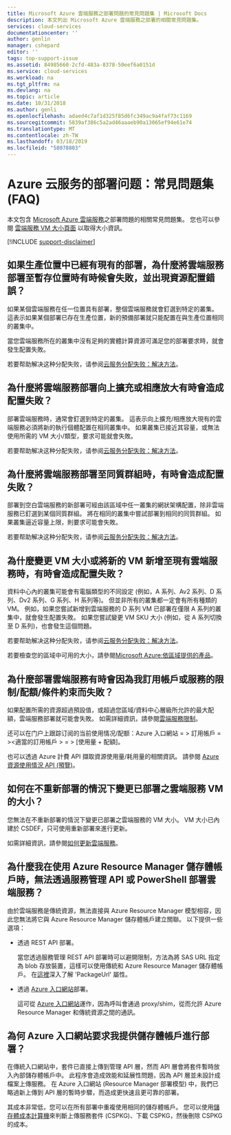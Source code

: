```yaml
---
title: Microsoft Azure 雲端服務之部署問題的常見問題集 | Microsoft Docs
description: 本文列出 Microsoft Azure 雲端服務之部署的相關常見問題集。
services: cloud-services
documentationcenter: ''
author: genlin
manager: cshepard
editor: ''
tags: top-support-issue
ms.assetid: 84985660-2cfd-483a-8378-50eef6a0151d
ms.service: cloud-services
ms.workload: na
ms.tgt_pltfrm: na
ms.devlang: na
ms.topic: article
ms.date: 10/31/2018
ms.author: genli
ms.openlocfilehash: adaed4c7af1d325f85d6fc349ac9a4faf73c1169
ms.sourcegitcommit: 5839af386c5a2ad46aaaeb90a13065ef94e61e74
ms.translationtype: MT
ms.contentlocale: zh-TW
ms.lasthandoff: 03/18/2019
ms.locfileid: "58078803"
---
```

# <a name="deployment-issues-for-azure-cloud-services-frequently-asked-questions-faqs"></a>Azure 云服务的部署问题：常見問題集 (FAQ)

本文包含 [Microsoft Azure 雲端服務](https://azure.microsoft.com/services/cloud-services)之部署問題的相關常見問題集。 您也可以參閱 [雲端服務 VM 大小頁面](cloud-services-sizes-specs.md) 以取得大小資訊。

[!INCLUDE [support-disclaimer](../../includes/support-disclaimer.md)]

## <a name="why-does-deploying-a-cloud-service-to-the-staging-slot-sometimes-fail-with-a-resource-allocation-error-if-there-is-already-an-existing-deployment-in-the-production-slot"></a>如果生產位置中已經有現有的部署，為什麼將雲端服務部署至暫存位置時有時候會失敗，並出現資源配置錯誤？
如果某個雲端服務在任一位置具有部署，整個雲端服務就會釘選到特定的叢集。 這表示如果某個部署已存在生產位置，新的預備部署就只能配置在與生產位置相同的叢集中。

當您雲端服務所在的叢集中沒有足夠的實體計算資源可滿足您的部署要求時，就會發生配置失敗。

若要帮助解决这种分配失败，请参阅[云服务分配失败：解决方法](cloud-services-allocation-failures.md#solutions)。

## <a name="why-does-scaling-up-or-scaling-out-a-cloud-service-deployment-sometimes-result-in-allocation-failure"></a>為什麼將雲端服務部署向上擴充或相應放大有時會造成配置失敗？
部署雲端服務時，通常會釘選到特定的叢集。 這表示向上擴充/相應放大現有的雲端服務必須將新的執行個體配置在相同叢集中。 如果叢集已接近其容量，或無法使用所需的 VM 大小/類型，要求可能就會失敗。

若要帮助解决这种分配失败，请参阅[云服务分配失败：解决方法](cloud-services-allocation-failures.md#solutions)。

## <a name="why-does-deploying-a-cloud-service-into-an-affinity-group-sometimes-result-in-allocation-failure"></a>為什麼將雲端服務部署至同質群組時，有時會造成配置失敗？
部署到空白雲端服務的新部署可經由該區域中任一叢集的網狀架構配置，除非雲端服務已釘選到某個同質群組。 將在相同的叢集中嘗試部署到相同的同質群組。 如果叢集逼近容量上限，則要求可能會失敗。

若要帮助解决这种分配失败，请参阅[云服务分配失败：解决方法](cloud-services-allocation-failures.md#solutions)。

## <a name="why-does-changing-vm-size-or-adding-a-new-vm-to-an-existing-cloud-service-sometimes-result-in-allocation-failure"></a>為什麼變更 VM 大小或將新的 VM 新增至現有雲端服務時，有時會造成配置失敗？
資料中心內的叢集可能會有電腦類型的不同設定 (例如，A 系列、Av2 系列、D 系列、Dv2 系列、G 系列、H 系列等)。 但並非所有的叢集都一定會有所有種類的 VM。 例如，如果您嘗試新增到雲端服務的 D 系列 VM 已部署在僅限 A 系列的叢集中，就會發生配置失敗。 如果您嘗試變更 VM SKU 大小 (例如，從 A 系列切換至 D 系列)，也會發生這個問題。

若要帮助解决这种分配失败，请参阅[云服务分配失败：解决方法](cloud-services-allocation-failures.md#solutions)。

若要檢查您的區域中可用的大小，請參閱[Microsoft Azure:依區域提供的產品](https://azure.microsoft.com/regions/services)。

## <a name="why-does-deploying-a-cloud-service-sometime-fail-due-to-limitsquotasconstraints-on-my-subscription-or-service"></a>為什麼部署雲端服務有時會因為我訂用帳戶或服務的限制/配額/條件約束而失敗？
如果配置所需的資源超過預設值，或超過您區域/資料中心層級所允許的最大配額，雲端服務部署就可能會失敗。 如需詳細資訊，請參閱[雲端服務限制](../azure-subscription-service-limits.md#azure-cloud-services-limits)。

还可以在门户上跟踪订阅的当前使用情况/配额：Azure 入口網站 = > 訂用帳戶 = >\<適當的訂用帳戶 > = > [使用量 + 配額]。

也可以透過 Azure 計費 API 擷取資源使用量/耗用量的相關資訊。 請參閱 [Azure 資源使用情況 API (預覽)](../billing/billing-usage-rate-card-overview.md#azure-resource-usage-api-preview)。

## <a name="how-can-i-change-the-size-of-a-deployed-cloud-service-vm-without-redeploying-it"></a>如何在不重新部署的情況下變更已部署之雲端服務 VM 的大小？
您無法在不重新部署的情況下變更已部署之雲端服務的 VM 大小。 VM 大小已內建於 CSDEF，只可使用重新部署來進行更新。

如需詳細資訊，請參閱[如何更新雲端服務](cloud-services-update-azure-service.md)。

## <a name="why-am-i-not-able-to-deploy-cloud-services-through-service-management-apis-or-powershell-when-using-azure-resource-manager-storage-account"></a>為什麼我在使用 Azure Resource Manager 儲存體帳戶時，無法透過服務管理 API 或 PowerShell 部署雲端服務？ 

由於雲端服務是傳統資源，無法直接與 Azure Resource Manager 模型相容，因此您無法將它與 Azure Resource Manager 儲存體帳戶建立關聯。 以下提供一些選項： 
 
- 透過 REST API 部署。

    當您透過服務管理 REST API 部署時可以避開限制，方法為將 SAS URL 指定為 blob 存放裝置，這樣可以使用傳統和 Azure Resource Manager 儲存體帳戶。 在[這裡](https://msdn.microsoft.com/library/azure/ee460813.aspx)深入了解 'PackageUrl' 屬性。
  
- 透過 [Azure 入口網站](https://portal.azure.com)部署。

    這可從 [Azure 入口網站](https://portal.azure.com)運作，因為呼叫會通過 proxy/shim，從而允許 Azure Resource Manager 和傳統資源之間的通訊。 
 
## <a name="why-does-azure-portal-require-me-to-provide-a-storage-account-for-deployment"></a>為何 Azure 入口網站要求我提供儲存體帳戶進行部署？ 

在傳統入口網站中，套件已直接上傳到管理 API 層，然而 API 層會將套件暫時放入內部儲存體帳戶中。  此程序會造成效能和延展性問題，因為 API 層並未設計成檔案上傳服務。  在 Azure 入口網站 (Resource Manager 部署模型) 中，我們已略過新上傳到 API 層的暫時步驟，而造成更快速且更可靠的部署。 

其成本非常低，您可以在所有部署中重複使用相同的儲存體帳戶。 您可以使用[儲存體成本計算機](https://azure.microsoft.com/pricing/calculator/#storage1)來判斷上傳服務套件 (CSPKG)、下載 CSPKG，然後刪除 CSPKG 的成本。 
